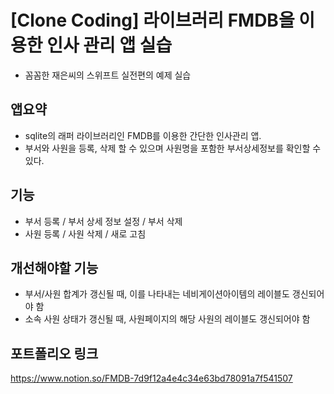 # [Clone Coding] 라이브러리 FMDB을 이용한 인사 관리 앱 실습
* 꼼꼼한 재은씨의 스위프트 실전편의 예제 실습   

## 앱요약   
* sqlite의 래퍼 라이브러리인 FMDB를 이용한 간단한 인사관리 앱.
* 부서와 사원을 등록, 삭제 할 수 있으며 사원명을 포함한 부서상세정보를 확인할 수 있다. 

## 기능
* 부서 등록 / 부서 상세 정보 설정 / 부서 삭제
* 사원 등록 / 사원 삭제 / 새로 고침

## 개선해야할 기능 
* 부서/사원 합계가 갱신될 때, 이를 나타내는 네비게이션아이템의 레이블도 갱신되어야 함
* 소속 사원 상태가 갱신될 때, 사원페이지의 해당 사원의 레이블도 갱신되어야 함
  
## 포트폴리오 링크
<https://www.notion.so/FMDB-7d9f12a4e4c34e63bd78091a7f541507>
